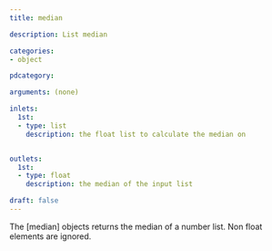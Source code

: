 ```yaml
---
title: median

description: List median

categories:
- object

pdcategory:

arguments: (none)

inlets:
  1st:
  - type: list
    description: the float list to calculate the median on


outlets:
  1st:
  - type: float
    description: the median of the input list

draft: false
---
```


The [median] objects returns the median of a number list. Non float elements are ignored.
